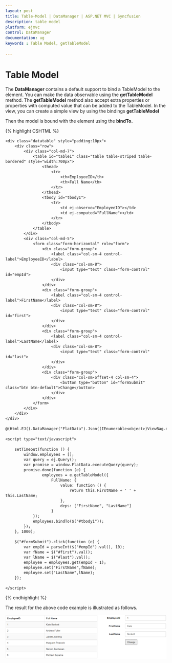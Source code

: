 ```yaml
---
layout: post
title: Table-Model | DataManager | ASP.NET MVC | Syncfusion
description: table model
platform: ejmvc
control: DataManager
documentation: ug
keywords : Table Model, getTableModel

---
```


# Table Model

The **DataManager** contains a default support to bind a TableModel to the element. You can make the data observable using the **getTableModel** method. The **getTableModel** method also accept extra properties or properties with computed value that can be added to the TableModel. In the view, you can create a simple view by using the bindings **getTableModel**

Then the model is bound with the element using the **bindTo.** 

{% highlight CSHTML %}

    <div class="datatable" style="padding:10px">
        <div class="row">
            <div class="col-md-7">
                <table id="table1" class="table table-striped table-bordered" style="width:700px">
                    <thead>
                        <tr>
                            <th>EmployeeID</th>
                            <th>Full Name</th>
                        </tr>
                    </thead>
                    <tbody id="tbody1">
                        <tr>
                            <td ej-observe="EmployeeID"></td>
                            <td ej-computed="FullName"></td>
                        </tr>
                    </tbody>
                </table>
            </div>
            <div class="col-md-5">
                <form class="form-horizontal" role="form">
                    <div class="form-group">
                        <label class="col-sm-4 control-label">EmployeeID</label>
                        <div class="col-sm-8">
                            <input type="text" class="form-control" id="empId">
                        </div>
                    </div>
                    <div class="form-group">
                        <label class="col-sm-4 control-label">FirstName</label>
                        <div class="col-sm-8">
                            <input type="text" class="form-control" id="first">
                        </div>
                    </div>
                    <div class="form-group">
                        <label class="col-sm-4 control-label">LastName</label>
                        <div class="col-sm-8">
                            <input type="text" class="form-control" id="last">
                        </div>
                    </div>
                    <div class="form-group">
                        <div class="col-sm-offset-4 col-sm-4">
                            <button type="button" id="formSubmit" class="btn btn-default">Change</button>
                        </div>
                    </div>
                </form>
            </div>  
        </div>
    </div>

    @(Html.EJ().DataManager("FlatData").Json((IEnumerable<object>)ViewBag.datasource).Adaptor(AdaptorType.JsonAdaptor))

    <script type="text/javascript">

        setTimeout(function () {
            window.employees = [];
            var query = ej.Query();
            var promise = window.FlatData.executeQuery(query);
            promise.done(function (e) {
                    employees = e.getTableModel({
                        FullName: {
                            value: function () {
                                return this.FirstName + ' ' + this.LastName;
                            },
                            deps: ["FirstName", "LastName"]
                        }
                });
                employees.bindTo($("#tbody1"));
            });
        }, 1000);
          
        $("#formSubmit").click(function (e) {
            var empId = parseInt($("#empId").val(), 10);
            var fName = $("#first").val();
            var lName = $("#last").val();
            employee = employees.get(empId - 1);
            employee.set("FirstName",fName);
            employee.set("LastName",lName);
        });

    </script>

{% endhighlight %}

The result for the above code example is illustrated as follows.

![](Table-Model_images/Table-Model_img1.png) 




